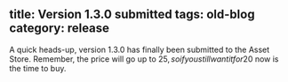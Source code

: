 title: Version 1.3.0 submitted
tags: old-blog
category: release
---

A quick heads-up, version 1.3.0 has finally been submitted to the Asset Store.
Remember, the price will go up to 25$, so if you still want it for 20$ now is
the time to buy.
